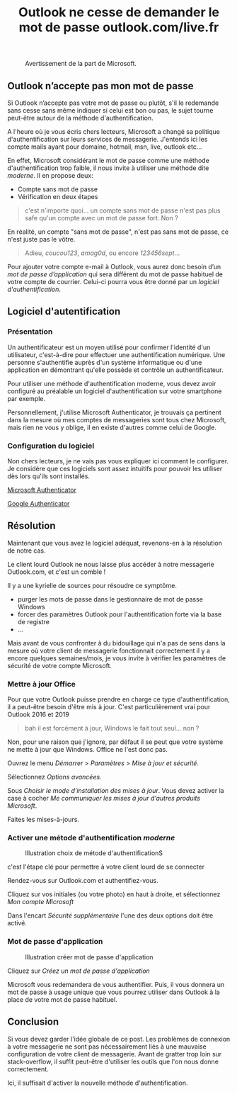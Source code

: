 ﻿---
title: "Outlook ne cesse de demander le mot de passe outlook.com/live.fr"
excerpt: "Hors-Série: Continuer à utiliser Outlook pour se connecter à la messagerie Outlook.com."
category: Hors-Series
classes: wide
tags: 
  - Outlook
  - Live
  - Mail
  - Athenticator
  - Mot de passe
---

<figure style="width: 500px" class="align-center">
  <img src="{{ site.url }}{{ site.baseurl }}/assets/images/2022-07-180-HS-Outlook-01.webp" alt="">
  <figcaption>Avertissement de la part de Microsoft.</figcaption>
</figure> 

## Outlook n’accepte pas mon mot de passe

Si Outlook n’accepte pas votre mot de passe ou plutôt, s'il le redemande sans cesse sans même indiquer si celui est bon ou pas, le sujet tourne peut-être autour de la méthode d'authentification.

A l'heure où je vous écris chers lecteurs, Microsoft a changé sa politique d'authentification sur leurs services de messagerie. J'entends ici les compte mails ayant pour domaine, hotmail, msn, live, outlook etc...

En effet, Microsoft considérant le mot de passe comme une méthode d'authentification trop faible, il nous invite à utiliser une méthode dite _moderne_. Il en propose deux:
- Compte sans mot de passe
- Vérification en deux étapes

> c'est n'importe quoi... un compte sans mot de passe n'est pas plus safe qu'un compte avec un mot de passe fort. Non ?

En réalité, un compte "sans mot de passe", n'est pas sans mot de passe, ce n'est juste pas le vôtre.

> Adieu, _coucou123_, _amag0d_, ou encore _123456sept_...

Pour ajouter votre compte e-mail à Outlook, vous aurez donc besoin d’un _mot de passe d’application_ qui sera différent du mot de passe habituel de votre compte de courrier. Celui-ci pourra vous être donné par un _logiciel d'authentification_.

## Logiciel d'autentification

### Présentation

Un authentificateur est un moyen utilisé pour confirmer l'identité d'un utilisateur, c'est-à-dire pour effectuer une authentification numérique. Une personne s'authentifie auprès d'un système informatique ou d'une application en démontrant qu'elle possède et contrôle un authentificateur.

Pour utiliser une méthode d'authentification moderne, vous devez avoir configuré au préalable un logiciel d'authentification sur votre smartphone par exemple.

Personnellement, j'utilise Microsoft Authenticator, je trouvais ça pertinent dans la mesure où mes comptes de messageries sont tous chez Microsoft, mais rien ne vous y oblige, il en existe d'autres comme celui de Google.

### Configuration du logiciel

Non chers lecteurs, je ne vais pas vous expliquer ici comment le configurer. Je considère que ces logiciels sont assez intuitifs pour pouvoir les utiliser dès lors qu'ils sont installés.

[Microsoft Authenticator](https://support.microsoft.com/fr-fr/account-billing/configurer-l-application-microsoft-authenticator-comme-m%C3%A9thode-de-v%C3%A9rification-33452159-6af9-438f-8f82-63ce94cf3d29)

[Google Authenticator](https://support.google.com/accounts/answer/1066447?hl=fr&co=GENIE.Platform%3DiOS#:~:text=Configurer%20Google%20Authenticator&text=Sous%20%22Se%20connecter%20%C3%A0%20Google,%22%2C%20puis%20appuyez%20sur%20Configurer.)

## Résolution

Maintenant que vous avez le logiciel adéquat, revenons-en à la résolution de notre cas.

Le client lourd Outlook ne nous laisse plus accéder à notre messagerie Outlook.com, et c'est un comble !

Il y a une kyrielle de sources pour résoudre ce symptôme.
- purger les mots de passe dans le gestionnaire de mot de passe Windows
- forcer des paramètres Outlook pour l'authentification forte via la base de registre
- ...

Mais avant de vous confronter à du bidouillage qui n'a pas de sens dans la mesure où votre client de messagerie fonctionnait correctement il y a encore quelques semaines/mois, je vous invite à vérifier les paramètres de sécurité de votre compte Microsoft.

### Mettre à jour Office

Pour que votre Outlook puisse prendre en charge ce type d'authentification, il a peut-être besoin d'être mis à jour.
C'est particulièrement vrai pour Outlook 2016 et 2019

> bah il est forcément à jour, Windows le fait tout seul... non ?

Non, pour une raison que j'ignore, par défaut il se peut que votre système ne mette à jour que Windows. Office ne l'est donc pas.

Ouvrez le menu *Démarrer* > *Paramètres* > *Mise à jour et sécurité*.

Sélectionnez *Options avancées*.

Sous _Choisir le mode d’installation des mises à jour_. Vous devez activer la case à cocher _Me communiquer les mises à jour d’autres produits Microsoft_.

Faites les mises-à-jours.

### Activer une métode d'authentification _moderne_

<figure style="width: 600px" class="align-center">
  <img src="{{ site.url }}{{ site.baseurl }}/assets/images/2022-07-180-HS-Outlook-02.webp" alt="">
  <figcaption>Illustration choix de métode d'authentificationS</figcaption>
</figure> 

c'est l'étape clé pour permettre à votre client lourd de se connecter

Rendez-vous sur Outlook.com et authentifiez-vous.

Cliquez sur vos initiales (ou votre photo) en haut à droite, et sélectionnez _Mon compte Microsoft_

Dans l'encart _Sécurité supplémentaire_ l'une des deux options doit être activé.

### Mot de passe d'application

<figure style="width: 700px" class="align-center">
  <img src="{{ site.url }}{{ site.baseurl }}/assets/images/2022-07-180-HS-Outlook-03.webp" alt="">
  <figcaption>Illustration créer mot de passe d'application</figcaption>
</figure> 

Cliquez sur _Créez un mot de passe d'application_

Microsoft vous redemandera de vous authentifier. Puis, il vous donnera un mot de passe à usage unique que vous pourrez utiliser dans Outlook à la place de votre mot de passe habituel.

## Conclusion

Si vous devez garder l'idée globale de ce post. Les problèmes de connexion à votre messagerie ne sont pas nécessairement liés à une mauvaise configuration de votre client de messagerie. Avant de gratter trop loin sur stack-overflow, il suffit peut-être d'utiliser les outils que l'on nous donne correctement.

Ici, il suffisait d'activer la nouvelle méthode d'authentification.


